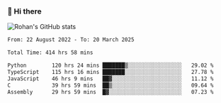 ### 👋 Hi there 

<!--
**rohznmdev/rohznmdev** is a ✨ _special_ ✨ repository because its `README.md` (this file) appears on your GitHub profile.

Here are some ideas to get you started:

- 🔭 I’m currently working on ...
- 🌱 I’m currently learning Ruby and Ruby on Rails
- 👯 I’m looking to collaborate on ...
- 🤔 I’m looking for help with ...
- 💬 Ask me about ...
- 📫 How to reach me: ...
- 😄 Pronouns: ...
- ⚡ Fun fact: ...
-->
![Rohan's GitHub stats](https://github-readme-stats.vercel.app/api?username=rohznmdev&theme=dark&show_icons=true)

<!--START_SECTION:waka-->

```txt
From: 22 August 2022 - To: 20 March 2025

Total Time: 414 hrs 58 mins

Python        120 hrs 24 mins ███████▒░░░░░░░░░░░░░░░░░   29.02 %
TypeScript    115 hrs 16 mins ███████░░░░░░░░░░░░░░░░░░   27.78 %
JavaScript    46 hrs 9 mins   ██▓░░░░░░░░░░░░░░░░░░░░░░   11.12 %
C             39 hrs 59 mins  ██▒░░░░░░░░░░░░░░░░░░░░░░   09.64 %
Assembly      29 hrs 59 mins  █▓░░░░░░░░░░░░░░░░░░░░░░░   07.23 %
```

<!--END_SECTION:waka-->
